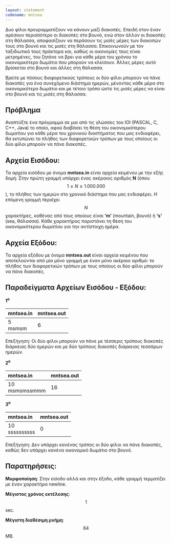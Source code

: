```yaml
---
layout: statement
codename: mntsea
---
```


∆υο φίλοι προγραμματίζουν να κάνουν μαζί διακοπές. Επειδή στον έναν αρέσουν περισσότερο οι διακοπές στο βουνό, ενώ στον άλλον οι διακοπές στη θάλασσα, αποφασίζουν να περάσουν τις μισές μέρες των διακοπών τους στο βουνό και τις μισές στη θάλασσα. Επικοινωνούν με τον ταξιδιωτικό τους πράκτορα και, καθώς οι οικονομίες τους είναι μετρημένες, του ζητάνε να βρει για κάθε μέρα του χρόνου το οικονομικότερο δωμάτιο που μπορούν να κλείσουν. Άλλες μέρες αυτό βρίσκεται στο βουνό και άλλες στη θάλασσα.

Βρείτε με πόσους διαφορετικούς τρόπους οι δύο φίλοι μπορούν να πάνε διακοπές για ένα συνεχόμενο διάστημα ημερών, μένοντας κάθε μέρα στο οικονομικότερο δωμάτιο και με τέτοιο τρόπο ώστε τις μισές μέρες να είναι στο βουνό και τις μισές στη θάλασσα.

## Πρόβλημα
Αναπτύξτε ένα πρόγραμμα σε μια από τις γλώσσες του IOI (PASCAL, C, C++, Java) το οποίο, αφού διαβάσει τη θέση του οικονομικότερου δωματίου για κάθε μέρα του χρονικού διαστήματος που μας ενδιαφέρει, θα εκτυπώνει το πλήθος των διαφορετικών τρόπων με τους οποίους οι δύο φίλοι μπορούν να πάνε διακοπές.

## Αρχεία Εισόδου:
Τα αρχεία εισόδου με όνομα **mntsea.in** είναι αρχεία κειμένου με την εξής δομή: Στην πρώτη γραμμή υπάρχει ένας ακέραιος αριθμός **N** (όπου $$1 \leq N \leq 1.000.000$$), το πλήθος των ημερών στο χρονικό
διάστημα που μας ενδιαφέρει. Η επόμενη γραμμή περιέχει $$N$$ χαρακτήρες, καθένας από τους οποίους είναι **‘m’** (mountain, βουνό) ή **‘s’** (sea, θάλασσα). Κάθε χαρακτήρας παριστάνει τη θέση του οικονομικότερου δωματίου για την αντίστοιχη ημέρα.

## Αρχεία Εξόδου:
Τα αρχεία εξόδου με όνομα **mntsea.out** είναι αρχεία κειμένου που αποτελούνται από μία μόνο γραμμή με έναν μόνο ακέραιο αριθμό: το πλήθος των διαφορετικών τρόπων με τους οποίους οι δύο φίλοι μπορούν να πάνε διακοπές.

## Παραδείγματα Αρχείων Εισόδου - Εξόδου:

**1<sup>o</sup>**

| **mntsea.in**      | **mntsea.out** |
| :--- | :--- |
| 5 <br> msmsm | 6 |

Επεξήγηση: Οι δύο φίλοι μπορούν να πάνε με τέσσερις τρόπους διακοπές διάρκειας δύο ημερών και με δύο τρόπους διακοπές διάρκειας τεσσάρων ημερών.

**2<sup>o</sup>**

| **mntsea.in**      | **mntsea.out** |
| :--- | :--- |
| 10 <br> msmsmssmmm | 16 |

**3<sup>o</sup>**

| **mntsea.in**      | **mntsea.out** |
| :--- | :--- |
| 10 <br> ssssssssss | 0 |

Επεξήγηση: Δεν υπάρχει κανένας τρόπος οι δύο φίλοι να πάνε διακοπές, καθώς δεν υπάρχει κανένα οικονομικό δωμάτιο στο βουνό.

## Παρατηρήσεις:

**Μορφοποίηση**: Στην είσοδο αλλά και στην έξοδο, κάθε γραμμή τερματίζει με έναν χαρακτήρα newline.

**Μέγιστος χρόνος εκτέλεσης**: $$1$$ sec.

**Μέγιστη διαθέσιμη μνήμη**: $$64$$ MB.
